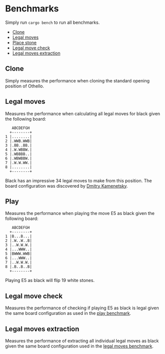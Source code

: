 # Benchmarks

Simply run `cargo bench` to run all benchmarks.

- [Clone](#clone)
- [Legal moves](#legal-moves)
- [Place stone](#place-stone)
- [Legal move check](#legal-move-check)
- [Legal moves extraction](#legal-moves-extraction)

## Clone

Simply measures the performance when cloning the standard opening position of Othello.

## Legal moves

Measures the performance when calculating all legal moves for black given the following board:
```
   ABCDEFGH
  +--------+
1 |........|
2 |.WWB.WWB|
3 |.BB..BB.|
4 |.W.WBBW.|
5 |.WBBBB..|
6 |.WBWBBW.|
7 |.W.W.WW.|
8 |........|
  +--------+
```

Black has an impressive 34 legal moves to make from this position. The board configuration was discovered by [Dmitry Kamenetsky](https://puzzling.stackexchange.com/a/102017).

## Play

Measures the performance when playing the move E5 as black given the following board:

```
   ABCDEFGH
  +--------+
1 |B...B...|
2 |.W..W..B|
3 |..W.W.W.|
4 |...WWW..|
5 |BWWW.WWB|
6 |...WWW..|
7 |..W.W.W.|
8 |.B..B..B|
  +--------+
```

Playing E5 as black will flip 19 white stones.

## Legal move check

Measures the performance of checking if playing E5 as black is legal given the same board configuration as used in the [play benchmark](#play).

## Legal moves extraction

Measures the performance of extracting all individual legal moves as black given the same board configuration used in the [legal moves benchmark](#legal-moves).
